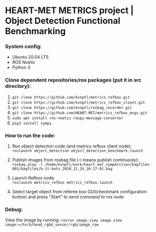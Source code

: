 # HEART-MET METRICS project | Object Detection Functional Benchmarking

### System config:
- Ubuntu 20.04 LTS
- ROS Noetic
- Python 3

### Clone dependent repositories/ros packages (put it in src directory):

1. `git clone https://github.com/kvnptl/metrics_refbox.git`
2. `git clone https://github.com/kvnptl/metrics_refbox_client.git`
3. `git clone https://github.com/kvnptl/rosbag_recorder.git`
4. `git clone https://github.com/HEART-MET/metrics_refbox_msgs.git`
5. `sudo apt install ros-noetic-rospy-message-converter`
6. `pip3 install sympy`

### How to run the code:

1. Run object detection code (and metrics refbox client node):  
`roslaunch object_detection object_detection_benchmark.launch`

2. Publish images from rosbag file (-l means publish continuosly):  
`rosbag play -l /home/kvnptl/work/heart_met_competition/bagfiles-001/bagfiles/b-it-bots_2020_11_24_10-17-01.bag`

3. Launch Refbox node:  
`roslaunch metrics_refbox metrics_refbox.launch`

4. Select target object from referee box GUI(checkmark configuration button) and press "Start" to send command to ros node

### Debug:  

View the image by running: 
`rosrun image_view image_view image:=/hsrb/head_rgbd_sensor/rgb/image_raw`